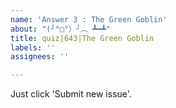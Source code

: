 ```yaml
---
name: 'Answer 3 : The Green Goblin'
about: "(╯°□°）╯︵ ┻━┻"
title: quiz|643|The Green Goblin
labels: ''
assignees: ''

---
```


Just click 'Submit new issue'.
